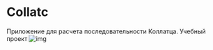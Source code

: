 # Collatc
Приложение для расчета последовательности Коллатца. Учебный проект
![img](https://github.com/Mars-Lucifer/Collatc/blob/main/img.svg)
